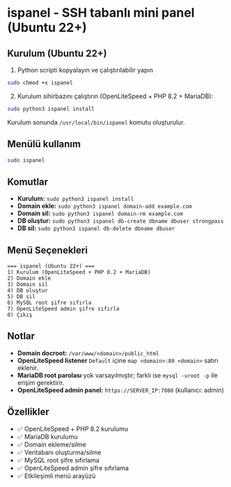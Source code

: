 # ispanel - SSH tabanlı mini panel (Ubuntu 22+)

## Kurulum (Ubuntu 22+)

1) Python scripti kopyalayın ve çalıştırılabilir yapın

```bash
sudo chmod +x ispanel
```

2) Kurulum sihirbazını çalıştırın (OpenLiteSpeed + PHP 8.2 + MariaDB):

```bash
sudo python3 ispanel install
```

Kurulum sonunda `/usr/local/bin/ispanel` komutu oluşturulur.

## Menülü kullanım

```bash
sudo ispanel
```

## Komutlar

- **Kurulum:** `sudo python3 ispanel install`
- **Domain ekle:** `sudo python3 ispanel domain-add example.com`
- **Domain sil:** `sudo python3 ispanel domain-rm example.com`
- **DB oluştur:** `sudo python3 ispanel db-create dbname dbuser strongpass`
- **DB sil:** `sudo python3 ispanel db-delete dbname dbuser`

## Menü Seçenekleri

```
=== ispanel (Ubuntu 22+) ===
1) Kurulum (OpenLiteSpeed + PHP 8.2 + MariaDB)
2) Domain ekle
3) Domain sil
4) DB oluştur
5) DB sil
6) MySQL root şifre sıfırla
7) OpenLiteSpeed admin şifre sıfırla
0) Çıkış
```

## Notlar

- **Domain docroot:** `/var/www/<domain>/public_html`
- **OpenLiteSpeed listener** `Default` içine `map <domain>:80 <domain>` satırı eklenir.
- **MariaDB root parolası** yok varsayılmıştır; farklı ise `mysql -uroot -p` ile erişim gerektirir.
- **OpenLiteSpeed admin panel:** `https://SERVER_IP:7080` (kullanıcı: admin)

## Özellikler

- ✅ OpenLiteSpeed + PHP 8.2 kurulumu
- ✅ MariaDB kurulumu
- ✅ Domain ekleme/silme
- ✅ Veritabanı oluşturma/silme
- ✅ MySQL root şifre sıfırlama
- ✅ OpenLiteSpeed admin şifre sıfırlama
- ✅ Etkileşimli menü arayüzü